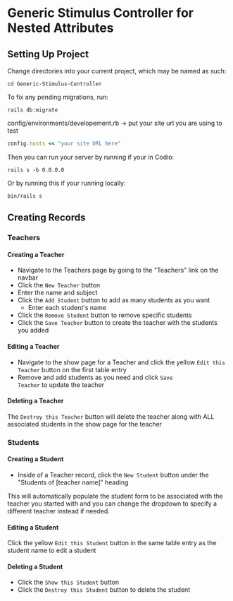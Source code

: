 # Generic Stimulus Controller for Nested Attributes

## Setting Up Project

Change directories into your current project, which may be named as such:
```shell
cd Generic-Stimulus-Controller
```

To fix any pending migrations, run:
```shell
rails db:migrate
```

config/environments/developement.rb -> put your site url you are using to test
```ruby
config.hosts << "your site URL here"
```

Then you can run your server by running if your in Codio:
```shell
rails s -b 0.0.0.0
```

Or by running this if your running locally:
```shell
bin/rails s
```

## Creating Records

### Teachers

#### Creating a Teacher
* Navigate to the Teachers page by going to the "Teachers" link on the navbar
* Click the <code>New Teacher</code> button
* Enter the name and subject
* Click the <code>Add Student</code> button to add as many students as you want
  * Enter each student's name
* Click the <code>Remove Student</code> button to remove specific students
* Click the <code>Save Teacher</code> button to create the teacher with the students you added

#### Editing a Teacher
* Navigate to the show page for a Teacher and click the yellow <code>Edit this Teacher</code> button on the first table entry
* Remove and add students as you need and click <code>Save Teacher</code> to update the teacher

#### Deleting a Teacher
The <code>Destroy this Teacher</code> button will delete the teacher along with ALL associated students in the show page for the teacher

### Students

#### Creating a Student
* Inside of a Teacher record, click the <code>New Student</code> button under the "Students of [teacher name]" heading

This will automatically populate the student form to be associated with the teacher you started with and you can change the dropdown to specify a different teacher instead if needed.

#### Editing a Student
Click the yellow <code>Edit this Student</code> button in the same table entry as the student name to edit a student

#### Deleting a Student
* Click the <code>Show this Student</code> button
* Click the <code>Destroy this Student</code> button to delete the student
